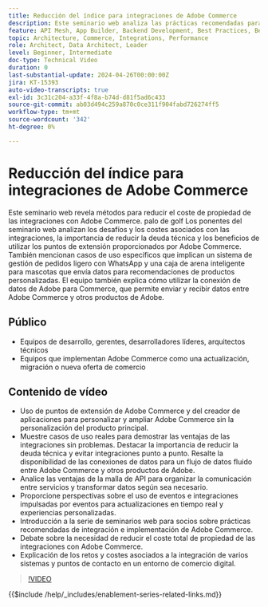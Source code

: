 ```yaml
---
title: Reducción del índice para integraciones de Adobe Commerce
description: Este seminario web analiza las prácticas recomendadas para reducir el coste total de propiedad de las integraciones con Adobe Commerce. Hace hincapié en los desafíos de las integraciones tradicionales y destaca el uso de puntos de extensión e integraciones nativas con otros productos de Experience Cloud para reducir costes y aumentar el retorno de la inversión. El objetivo es proporcionar flexibilidad a la hora de ampliar el producto sin personalizar el núcleo, lo que facilita su mantenimiento y actualización.
feature: API Mesh, App Builder, Backend Development, Best Practices, Best Practices, Extensibility, Integration
topic: Architecture, Commerce, Integrations, Performance
role: Architect, Data Architect, Leader
level: Beginner, Intermediate
doc-type: Technical Video
duration: 0
last-substantial-update: 2024-04-26T00:00:00Z
jira: KT-15393
auto-video-transcripts: true
exl-id: 3c31c204-a33f-4f8a-b74d-d81f5ad6c433
source-git-commit: ab03d494c259a870c0ce311f904fabd726274ff5
workflow-type: tm+mt
source-wordcount: '342'
ht-degree: 0%

---
```


# Reducción del índice para integraciones de Adobe Commerce

Este seminario web revela métodos para reducir el coste de propiedad de las integraciones con Adobe Commerce. palo de golf Los ponentes del seminario web analizan los desafíos y los costes asociados con las integraciones, la importancia de reducir la deuda técnica y los beneficios de utilizar los puntos de extensión proporcionados por Adobe Commerce. También mencionan casos de uso específicos que implican un sistema de gestión de pedidos ligero con WhatsApp y una caja de arena inteligente para mascotas que envía datos para recomendaciones de productos personalizadas.  El equipo también explica cómo utilizar la conexión de datos de Adobe para Commerce, que permite enviar y recibir datos entre Adobe Commerce y otros productos de Adobe.

## Público

* Equipos de desarrollo, gerentes, desarrolladores líderes, arquitectos técnicos
* Equipos que implementan Adobe Commerce como una actualización, migración o nueva oferta de comercio

## Contenido de vídeo

* Uso de puntos de extensión de Adobe Commerce y del creador de aplicaciones para personalizar y ampliar Adobe Commerce sin la personalización del producto principal.
* Muestre casos de uso reales para demostrar las ventajas de las integraciones sin problemas.
Destacar la importancia de reducir la deuda técnica y evitar integraciones punto a punto.
Resalte la disponibilidad de las conexiones de datos para un flujo de datos fluido entre Adobe Commerce y otros productos de Adobe.
* Analice las ventajas de la malla de API para organizar la comunicación entre servicios y transformar datos según sea necesario.
* Proporcione perspectivas sobre el uso de eventos e integraciones impulsadas por eventos para actualizaciones en tiempo real y experiencias personalizadas.
* Introducción a la serie de seminarios web para socios sobre prácticas recomendadas de integración e implementación de Adobe Commerce.
* Debate sobre la necesidad de reducir el coste total de propiedad de las integraciones con Adobe Commerce.
* Explicación de los retos y costes asociados a la integración de varios sistemas y puntos de contacto en un entorno de comercio digital.

>[!VIDEO](https://video.tv.adobe.com/v/3428768?learn=on)

{{$include /help/_includes/enablement-series-related-links.md}}
